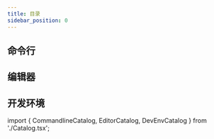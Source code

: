 ```yaml
---
title: 目录
sidebar_position: 0
---
```


## 命令行

<CommandlineCatalog />

## 编辑器

<EditorCatalog />

## 开发环境

<DevEnvCatalog />

import { CommandlineCatalog, EditorCatalog, DevEnvCatalog } from './Catalog.tsx';
